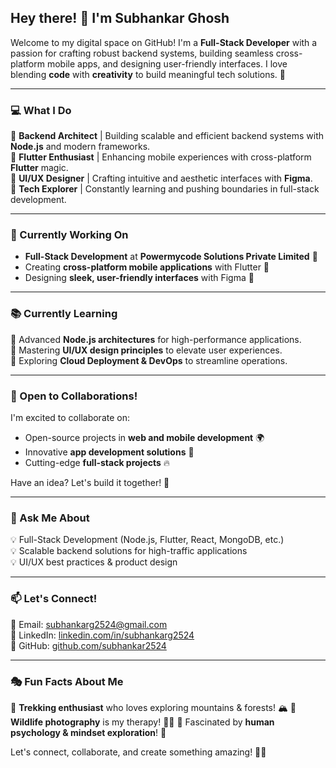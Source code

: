 ## Hey there! 👋 I'm Subhankar Ghosh

Welcome to my digital space on GitHub! I'm a **Full-Stack Developer** with a passion for crafting robust backend systems, building seamless cross-platform mobile apps, and designing user-friendly interfaces. I love blending **code** with **creativity** to build meaningful tech solutions. 🚀

---

### 💻 What I Do
🔹 **Backend Architect** | Building scalable and efficient backend systems with **Node.js** and modern frameworks.<br>
🔹 **Flutter Enthusiast** | Enhancing mobile experiences with cross-platform **Flutter** magic.<br>
🔹 **UI/UX Designer** | Crafting intuitive and aesthetic interfaces with **Figma**.<br>
🔹 **Tech Explorer** | Constantly learning and pushing boundaries in full-stack development.

---

### 🚀 Currently Working On
- **Full-Stack Development** at **Powermycode Solutions Private Limited** 🏢
- Creating **cross-platform mobile applications** with Flutter 📱
- Designing **sleek, user-friendly interfaces** with Figma 🎨

---

### 📚 Currently Learning
📌 Advanced **Node.js architectures** for high-performance applications.<br>
📌 Mastering **UI/UX design principles** to elevate user experiences.<br>
📌 Exploring **Cloud Deployment & DevOps** to streamline operations.

---

### 🤝 Open to Collaborations!
I'm excited to collaborate on:
- Open-source projects in **web and mobile development** 🌍
- Innovative **app development solutions** 📲
- Cutting-edge **full-stack projects** 🔥

Have an idea? Let's build it together! 🚀

---

### 💬 Ask Me About
💡 Full-Stack Development (Node.js, Flutter, React, MongoDB, etc.)<br>
💡 Scalable backend solutions for high-traffic applications<br>
💡 UI/UX best practices & product design

---

### 📫 Let's Connect!
📧 Email: [subhankarg2524@gmail.com](mailto:subhankarg2524@gmail.com)<br>
💼 LinkedIn: [linkedin.com/in/subhankarg2524](https://linkedin.com/in/subhankarg2524)<br>
🚀 GitHub: [github.com/subhankar2524](https://github.com/subhankar2524)

---

### 🎭 Fun Facts About Me
🎒 **Trekking enthusiast** who loves exploring mountains & forests! 🏔️
📸 **Wildlife photography** is my therapy! 🦉🐅
🧠 Fascinated by **human psychology & mindset exploration**! 🧩

Let's connect, collaborate, and create something amazing! 💙✨

